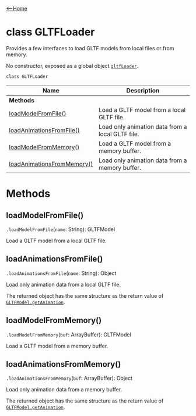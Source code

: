 [<--Home](index.html)

# class GLTFLoader

Provides a few interfaces to load GLTF models from local files or from memory.

No constructor, exposed as a global object [`gltfLoader`](index.html#global-objects).

`class GLTFLoader`

| Name                                                          | Description                                                    |
| --------------------------------------------------------------| -------------------------------------------------------------- |
| **Methods**                                                   |                                                                |
| [loadModelFromFile()](#loadmodelfromfile)                     | Load a GLTF model from a local GLTF file.                      |
| [loadAnimationsFromFile()](#loadanimationsfromfile)           | Load only animation data from a local GLTF file.               |
| [loadModelFromMemory()](#loadmodelfrommemory)                 | Load a GLTF model from a memory buffer.                        |
| [loadAnimationsFromMemory()](#loadanimationsfrommemory)       | Load only animation data from a memory buffer.                 |


# Methods

## loadModelFromFile()

`.loadModelFromFile`(`name`: String): GLTFModel

Load a GLTF model from a local GLTF file.

## loadAnimationsFromFile()

`.loadAnimationsFromFile`(`name`: String): Object

Load only animation data from a local GLTF file.

The returned object has the same structure as the return value of [`GLTFModel.getAnimation`](GLTFModel.html#getanimation).

## loadModelFromMemory()

`.loadModelFromMemory`(`buf`: ArrayBuffer): GLTFModel

Load a GLTF model from a memory buffer.

## loadAnimationsFromMemory()

`.loadAnimationsFromMemory`(`buf`: ArrayBuffer): Object

Load only animation data from a memory buffer.

The returned object has the same structure as the return value of [`GLTFModel.getAnimation`](GLTFModel.html#getanimation).
